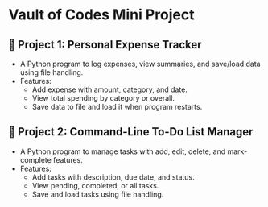 # Vault of Codes Mini Project

## 📌 Project 1: Personal Expense Tracker
- A Python program to log expenses, view summaries, and save/load data using file handling.
- Features:
  - Add expense with amount, category, and date.
  - View total spending by category or overall.
  - Save data to file and load it when program restarts.

## 📌 Project 2: Command-Line To-Do List Manager
- A Python program to manage tasks with add, edit, delete, and mark-complete features.
- Features:
  - Add tasks with description, due date, and status.
  - View pending, completed, or all tasks.
  - Save and load tasks using file handling.


